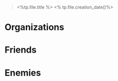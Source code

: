 
> <%tp.file.title %> <% tp.file.creation_date()%>


# Organizations
>

# Friends
>

# Enemies
>


 

